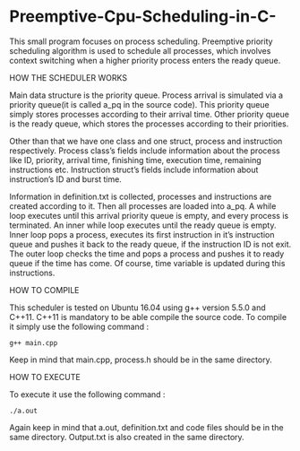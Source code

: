 # Preemptive-Cpu-Scheduling-in-C-

This small program focuses on process scheduling. Preemptive priority scheduling algorithm is used to schedule all processes, which involves context switching when a higher priority process enters the ready queue.

HOW THE SCHEDULER WORKS

Main data structure is the priority queue. Process arrival is simulated via a priority queue(it is called  a_pq in the source code). This priority queue simply stores processes according to their arrival time.  Other priority queue is the ready queue, which stores the processes according to their priorities.

Other than that we have one class and one struct, process and instruction respectively. Process class’s fields include information about the process like ID, priority, arrival time, finishing time, execution time, remaining instructions etc. Instruction struct’s fields include information about instruction’s ID and burst time.

Information in definition.txt is collected, processes and instructions are created according to it. Then all processes are loaded into a_pq. A while loop executes until this arrival priority queue is empty, and every process is terminated. An inner while loop executes until the ready queue is empty. Inner loop pops a process, executes its first instruction in it’s instruction queue and pushes it back to the ready queue, if the instruction ID is not exit. The outer loop checks the time and pops a process and pushes it to ready queue if the time has come. Of course, time variable is updated during this instructions.

HOW TO COMPILE

This scheduler is tested on Ubuntu 16.04 using g++ version 5.5.0 and C++11. C++11 is mandatory to be able compile the source code. To compile it simply use the following command : 
```
g++ main.cpp
```
Keep in mind that main.cpp, process.h should be in the same directory.

HOW TO EXECUTE

To execute it use the following command : 
```
./a.out
```
Again keep in mind that a.out, definition.txt and code files should be in the same directory. Output.txt is also created in the same directory.

